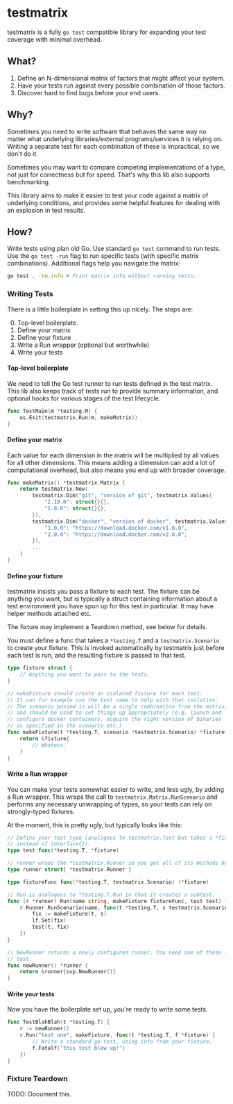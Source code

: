 # testmatrix

testmatrix is a fully `go test` compatible library
for expanding your test coverage
with minimal overhead.

## What?

1. Define an N-dimensional matrix of factors that might affect your system.
2. Have your tests run against every possible combination of those factors.
3. Discover hard to find bugs before your end users.

## Why?

Sometimes you need to write software that behaves the same way no matter what underlying
libraries/external programs/services it is relying on. Writing a separate test for
each combination of these is impractical, so we don't do it.

Sometimes you may want to compare competing implementations of a type, not just for
correctness but for speed. That's why this lib also supports benchmarking.

This library aims to make it easier to test your code against a matrix of underlying
conditions, and provides some helpful features for dealing with an explosion in test
results.

## How?

Write tests using plan old Go. Use standard `go test` command to run tests.
Use the `go test -run` flag to run specific tests (with specific matrix combinations).
Additional flags help you navigate the matrix:

```sh
go test . -tm.info # Print matrix info without running tests.
```

### Writing Tests

There is a little boilerplate in setting this up nicely. The steps are:

0. Top-level boilerplate.
1. Define your matrix
2. Define your fixture
3. Write a Run wrapper (optional but worthwhile)
4. Write your tests

#### Top-level boilerplate

We need to tell the Go test runner to run tests defined in the test matrix.
This lib also keeps track of tests run to provide summary information, and optional
hooks for various stages of the test lifecycle.

```go
func TestMain(m *testing.M) {
	os.Exit(testmatrix.Run(m, makeMatrix))
}
```


#### Define your matrix

Each value for each dimension in the matrix will be multiplied by all values for all
other dimensions.
This means adding a dimension can add a lot of computational overhead, but also
means you end up with broader coverage.

```go
func makeMatrix() *testmatrix.Matrix {
	return testmatrix.New(
		testmatrix.Dim("git", "version of git", testmatrix.Values{
			"2.19.0": struct{}{},
			"1.0.0": struct{}{},
		}),
		testmatrix.Dim("docker", "version of docker", testmatrix.Values{
			"1.0.0": "https://download.docker.com/v1.0.0",			
			"2.0.0": "https://download.docker.com/v2.0.0",			
		}),
		...
	)
}
```

#### Define your fixture

testmatrix insists you pass a fixture to each test. The fixture can be anything
you want, but is typically a struct containing information about a test environment
you have spun up for this test in particular. It may have helper methods attached etc.

The fixture may implement a Teardown method, see below for details.

You must define a func that takes a `*testing.T` and a `testmatrix.Scenario` to create
your fixture. This is invoked automatically by testmatrix just before each test is run,
and the resulting fixture is passed to that test.

```go
type fixture struct {
	// Anything you want to pass to the tests.
}

// makeFixture should create an isolated fixture for each test.
// It can for example use the test name to help with that isolation.
// The scenario passed in will be a single combination from the matrix,
// and should be used to set things up appropriately (e.g. launch and
// configure docker containers, acquire the right version of binaries
// as specified in the scenario etc.)
func makeFixture(t *testing.T, scenario *testmatrix.Scenario) *fixture {
	return &fixture{
		// Whatevs.
	}
}
```

#### Write a Run wrapper

You can make your tests somewhat easier to write, and less ugly, by
adding a Run wrapper. This wraps the call to `testmatrix.Matrix.RunScenario` and
performs any necessary unwrapping of types, so your tests can rely on strongly-typed
fixtures.

At the moment, this is pretty ugly, but typically looks like this:

```go
// Define your test type (analogous to testmatrix.Test but takes a *fixture
// instead of interface{}).
type test func(*testing.T, *fixture)

// runner wraps the *testmatrix.Runner so you get all of its methods by default.
type runner struct{ *testmatrix.Runner }

type fixtureFunc func(*testing.T, testmatrix.Scenario) (*fixture)

// Run is analogous to *testing.T.Run in that it creates a subtest.
func (r *runner) Run(name string, makeFixture fixtureFunc, test test) {
	r.Runner.RunScenario(name, func(t *testing.T, s testmatrix.Scenario, lf *testmatrix.LateFixture) {
		fix := makeFixture(t, s)
		lf.Set(fix)
		test(t, fix)
	})
}

// NewRunner returns a newly configured runner. You need one of these for each top-level
// test.
func newRunner() *runner {
	return &runner{sup.NewRunner()}
}
```

#### Write your tests

Now you have the boilerplate set up, you're ready to write some tests.

```go
func TestBlahBlah(t *testing.T) {
	r := newRunner()
	r.Run("test one", makeFixture, func(t *testing.T, f *fixture) {
		// Write a standard go test, using info from your fixture.
		f.Fatalf("this test blew up!")
	})
}
```

### Fixture Teardown

TODO: Document this.
